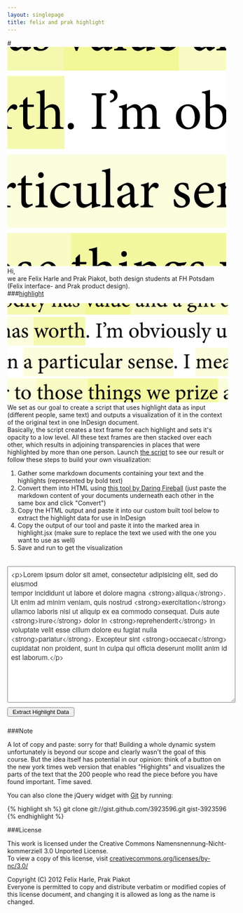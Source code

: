 ```yaml
---
layout: singlepage
title: felix and prak highlight
---
```

#![AVATAR](assets/images/avatar/felix_prak.png) Hi,  
we are Felix Harle and Prak Piakot, both design students at FH Potsdam (Felix interface- and Prak product design).  
###[highlight](https://raw.github.com/fabiantheblind/auto-typo-adbe-id/master/felix_prak/highlight.jsx)  

![TEASER](assets/images/teaser/highlight_teaser_fp.png)  
We set as our goal to create a script that uses highlight data as input (different people, same text) and outputs a visualization of it in the context of the original text in one InDesign document.  
Basically, the script creates a text frame for each highlight and sets it's opacity to a low level. All these text frames are then stacked over each other, which results in adjoining transparencies in places that were highlighted by more than one person.
Launch [the script](https://raw.github.com/fabiantheblind/auto-typo-adbe-id/master/felix_prak/highlight.jsx) to see our result or follow these steps to build your own visualization:  

1. Gather some markdown documents containing your text and the highlights (represented by bold text)  
2. Convert them into HTML using [this tool by Daring Fireball](http://daringfireball.net/projects/markdown/dingus)
(just paste the markdown content of your documents underneath each other in the same box and click "Convert")  
3. Copy the HTML output and paste it into our custom built tool below to extract the highlight data for use in InDesign  
4. Copy the output of our tool and paste it into the marked area in highlight.jsx (make sure to replace the text we used with the one you want to use as well)  
5. Save and run to get the visualization  
  
<div id="toarray_wrap">
    <style type="text/css">
    #toarray_wrap {
    max-width: 620px;
    margin: 0 auto;
    font: normal 100% "Helvetica Neue", sans-serif;
    line-height: 21px;
}
#toarray_ul {
    display: none;
    font-family: monospace;
    background-color: rgba(193,213,250,0.8);
    padding: 5px 10px 6px 10px;
    margin: 14px 0 10px 0;
    list-style: none;
}
#toarray_textarea {
    width: 100%;
    line-height: 21px;
    font-size: 16px;
    font-family: "Helvetica Neue", sans-serif;
    color: #333;
    margin: 20px 0 5px 0;
    padding: 1.5%;
}
#toarray_button {
    margin: 0 0 10px 0;
}
#toarray_button span {
    padding: 0 4px 0 4px;
}
#mdcontent {
    display: none;
}
</style>
    <textarea id="toarray_textarea" rows="14" cols="80" placeholder="Paste HTML here">
<p>Lorem ipsum dolor sit amet, consectetur adipisicing elit, sed do eiusmod
tempor incididunt ut labore et dolore magna <strong>aliqua</strong>. Ut enim ad minim veniam, quis nostrud <strong>exercitation</strong> ullamco laboris nisi ut aliquip ex ea commodo consequat. Duis aute <strong>irure</strong> dolor in <strong>reprehenderit</strong> in voluptate velit esse cillum dolore eu fugiat nulla <strong>pariatur</strong>. Excepteur sint <strong>occaecat</strong> cupidatat non proident, sunt in culpa qui officia deserunt mollit anim id est laborum.</p>
    </textarea>
    <button id="toarray_button"><span>Extract Highlight Data</span></button>
    <div id="mdcontent"></div>
    <ul id="toarray_ul" >
        <li>var highlight_data =  [];</li>
    </ul>
</div>

<script type="text/javascript">
$("#toarray_textarea").keyup(function () {
    var value = $(this).val();
    $("#mdcontent").append(value);
}).keyup();
$("#toarray_button").click(function() {
    $("#mdcontent p").contents().unwrap();
    var count = $("#mdcontent strong").length;
    var highlight = [];
    for (var i = 1; i <= count; i++) {
        highlight[i-1] = $("strong:nth-child(" + i + ")").text();
    }
    for (var j = 0; j < highlight.length; j++) {
        $("#toarray_ul").append("<li>highlight_data[" +j+ "] = " + "&quot" + highlight[j] + "&quot" + "&#59;</li>");
    }
    $("#toarray_ul").css({display: "block"});
});
</script>




###Note  

A lot of copy and paste: sorry for that! Building a whole dynamic system unfortunately is beyond our scope and clearly wasn't the goal of this course. But the idea itself has potential in our opinion: think of a button on the new york times web version that enables "Highights" and visualizes the parts of the text that the 200 people who read the piece before you have found important. Time saved.

You can also clone the jQuery widget with [Git](http://git-scm.com) by running:  

{% highlight sh %}
git clone git://gist.github.com/3923596.git gist-3923596
{% endhighlight %}  

###License  

This work is licensed under the Creative Commons Namensnennung-Nicht-kommerziell 3.0 Unported License.  
To view a copy of this license, visit [creativecommons.org/licenses/by-nc/3.0/](creativecommons.org/licenses/by-nc/3.0/)  

Copyright (C) 2012 Felix Harle, Prak Piakot  
Everyone is permitted to copy and distribute verbatim or modified copies of this license document, and changing it is allowed as long as the name is changed.  